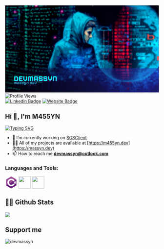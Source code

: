 [![GitHub Banner](./assets/banner.png)](https://m455yn.github.io)
![Profile Views](https://komarev.com/ghpvc/?username=m455yn)
<br>
[![Linkedin Badge](https://img.shields.io/badge/-LinkedIn-0e76a8?style=flat-square&logo=Linkedin&logoColor=white)](https://linkedin.com/in/devmassyn)
[![Website Badge](https://img.shields.io/badge/Website-3b5998?style=flat-square&logo=google-chrome&logoColor=white)](https://devmassyn.github.io/)

## Hi 👋, I'm M455YN
[![Typing SVG](https://readme-typing-svg.herokuapp.com?color=00FFFF&width=800&lines=IT+student+at+the+Kazimierz+Wielki+University+in+Bydgoszcz%2C+Poland)](https://git.io/typing-svg)

- 🔭 I’m currently working on [SGSClient](https://github.com/szyrgamestudio/SGSClient)
- 👨‍💻 All of my projects are available at [https://m455yn.dev](https://massyn.dev)
- 📫 How to reach me **devmassyn@outlook.com**


<h3 align="left">Languages and Tools:</h3>
<p align="left">
<!-- C# -->
<img src="https://raw.githubusercontent.com/devicons/devicon/master/icons/csharp/csharp-original.svg" alt="csharp" width="40" height="40"/>
<!-- .NET -->
<img src="https://cdn.jsdelivr.net/gh/devicons/devicon@latest/icons/dot-net/dot-net-plain-wordmark.svg" width="40" height="40"/>
<!-- MSSQL -->
<img src="https://cdn.jsdelivr.net/gh/devicons/devicon@latest/icons/microsoftsqlserver/microsoftsqlserver-plain-wordmark.svg" width="40" height="40" />   

## 👨‍💻 Github Stats
<img align="center" src="https://github-readme-stats.vercel.app/api?username=m455yn&show_icons=true&theme=dracula" />

## Support me
<a href="https://ko-fi.com/devmassyn"> <img align="left" src="https://cdn.ko-fi.com/cdn/kofi3.png?v=3" height="50" width="210" alt="devmassyn" /></a><br><br>
